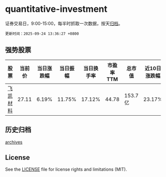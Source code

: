 # quantitative-investment

证券交易日，9:00-15:00，每半时抓取一次数据，按天[归档](archives)。

`更新时间：2025-09-24 13:36:27 +0800`

## 强势股票

|股票|当前价|当日涨跌幅|当日振幅|当日换手率|市盈率TTM|总市值|近10日涨跌幅|
|----|----|----|----|----|----|----|----|
|[飞凯材料](https://xueqiu.com/S/SZ300398)|27.11|6.19%|11.75%|17.12%|44.78|153.7亿|23.17%|

## 历史归档

[archives](archives)

## License

See the [LICENSE](LICENSE) file for license rights and limitations (MIT).